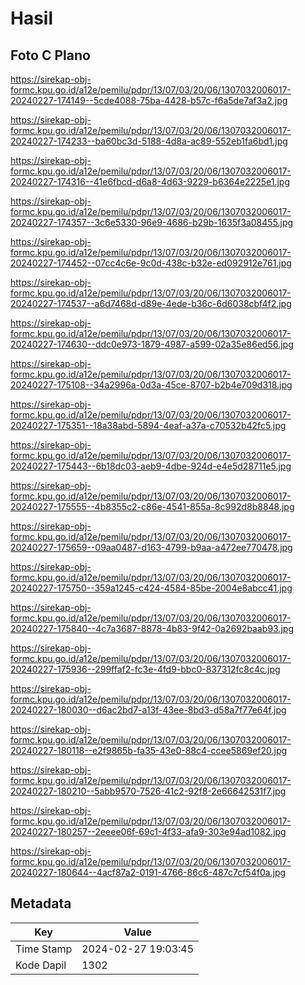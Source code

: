 # Hasil

## Foto C Plano

https://sirekap-obj-formc.kpu.go.id/a12e/pemilu/pdpr/13/07/03/20/06/1307032006017-20240227-174149--5cde4088-75ba-4428-b57c-f6a5de7af3a2.jpg

https://sirekap-obj-formc.kpu.go.id/a12e/pemilu/pdpr/13/07/03/20/06/1307032006017-20240227-174233--ba60bc3d-5188-4d8a-ac89-552eb1fa6bd1.jpg

https://sirekap-obj-formc.kpu.go.id/a12e/pemilu/pdpr/13/07/03/20/06/1307032006017-20240227-174316--41e6fbcd-d6a8-4d63-9229-b6364e2225e1.jpg

https://sirekap-obj-formc.kpu.go.id/a12e/pemilu/pdpr/13/07/03/20/06/1307032006017-20240227-174357--3c6e5330-96e9-4686-b29b-1635f3a08455.jpg

https://sirekap-obj-formc.kpu.go.id/a12e/pemilu/pdpr/13/07/03/20/06/1307032006017-20240227-174452--07cc4c6e-9c0d-438c-b32e-ed092912e761.jpg

https://sirekap-obj-formc.kpu.go.id/a12e/pemilu/pdpr/13/07/03/20/06/1307032006017-20240227-174537--a6d7468d-d89e-4ede-b36c-6d6038cbf4f2.jpg

https://sirekap-obj-formc.kpu.go.id/a12e/pemilu/pdpr/13/07/03/20/06/1307032006017-20240227-174630--ddc0e973-1879-4987-a599-02a35e86ed56.jpg

https://sirekap-obj-formc.kpu.go.id/a12e/pemilu/pdpr/13/07/03/20/06/1307032006017-20240227-175108--34a2996a-0d3a-45ce-8707-b2b4e709d318.jpg

https://sirekap-obj-formc.kpu.go.id/a12e/pemilu/pdpr/13/07/03/20/06/1307032006017-20240227-175351--18a38abd-5894-4eaf-a37a-c70532b42fc5.jpg

https://sirekap-obj-formc.kpu.go.id/a12e/pemilu/pdpr/13/07/03/20/06/1307032006017-20240227-175443--6b18dc03-aeb9-4dbe-924d-e4e5d28711e5.jpg

https://sirekap-obj-formc.kpu.go.id/a12e/pemilu/pdpr/13/07/03/20/06/1307032006017-20240227-175555--4b8355c2-c86e-4541-855a-8c992d8b8848.jpg

https://sirekap-obj-formc.kpu.go.id/a12e/pemilu/pdpr/13/07/03/20/06/1307032006017-20240227-175659--09aa0487-d163-4799-b9aa-a472ee770478.jpg

https://sirekap-obj-formc.kpu.go.id/a12e/pemilu/pdpr/13/07/03/20/06/1307032006017-20240227-175750--359a1245-c424-4584-85be-2004e8abcc41.jpg

https://sirekap-obj-formc.kpu.go.id/a12e/pemilu/pdpr/13/07/03/20/06/1307032006017-20240227-175840--4c7a3687-8878-4b83-9f42-0a2692baab93.jpg

https://sirekap-obj-formc.kpu.go.id/a12e/pemilu/pdpr/13/07/03/20/06/1307032006017-20240227-175936--299ffaf2-fc3e-4fd9-bbc0-837312fc8c4c.jpg

https://sirekap-obj-formc.kpu.go.id/a12e/pemilu/pdpr/13/07/03/20/06/1307032006017-20240227-180030--d6ac2bd7-a13f-43ee-8bd3-d58a7f77e64f.jpg

https://sirekap-obj-formc.kpu.go.id/a12e/pemilu/pdpr/13/07/03/20/06/1307032006017-20240227-180118--e2f9865b-fa35-43e0-88c4-ccee5869ef20.jpg

https://sirekap-obj-formc.kpu.go.id/a12e/pemilu/pdpr/13/07/03/20/06/1307032006017-20240227-180210--5abb9570-7526-41c2-92f8-2e66642531f7.jpg

https://sirekap-obj-formc.kpu.go.id/a12e/pemilu/pdpr/13/07/03/20/06/1307032006017-20240227-180257--2eeee06f-69c1-4f33-afa9-303e94ad1082.jpg

https://sirekap-obj-formc.kpu.go.id/a12e/pemilu/pdpr/13/07/03/20/06/1307032006017-20240227-180644--4acf87a2-0191-4766-86c6-487c7cf54f0a.jpg


## Metadata

| Key        | Value               |
| ---------- | ------------------- |
| Time Stamp | 2024-02-27 19:03:45 |
| Kode Dapil | 1302                |



